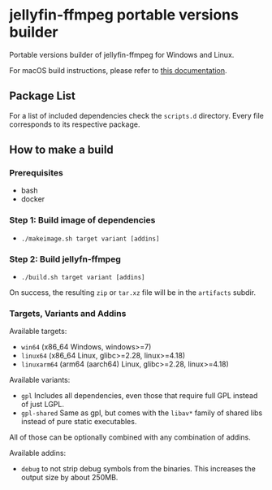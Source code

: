 # jellyfin-ffmpeg portable versions builder

Portable versions builder of jellyfin-ffmpeg for Windows and Linux.

For macOS build instructions, please refer to [this documentation](./Buildmac.md).

## Package List

For a list of included dependencies check the `scripts.d` directory.
Every file corresponds to its respective package.

## How to make a build

### Prerequisites

* bash
* docker

### Step 1: Build image of dependencies

* `./makeimage.sh target variant [addins]`

### Step 2: Build jellyfn-ffmpeg

* `./build.sh target variant [addins]`

On success, the resulting `zip` or `tar.xz` file will be in the `artifacts` subdir.

### Targets, Variants and Addins

Available targets:
* `win64` (x86_64 Windows, windows>=7)
* `linux64` (x86_64 Linux, glibc>=2.28, linux>=4.18)
* `linuxarm64` (arm64 (aarch64) Linux, glibc>=2.28, linux>=4.18)

Available variants:
* `gpl` Includes all dependencies, even those that require full GPL instead of just LGPL.
* `gpl-shared` Same as gpl, but comes with the `libav*` family of shared libs instead of pure static executables.

All of those can be optionally combined with any combination of addins.

Available addins:
* `debug` to not strip debug symbols from the binaries. This increases the output size by about 250MB.
